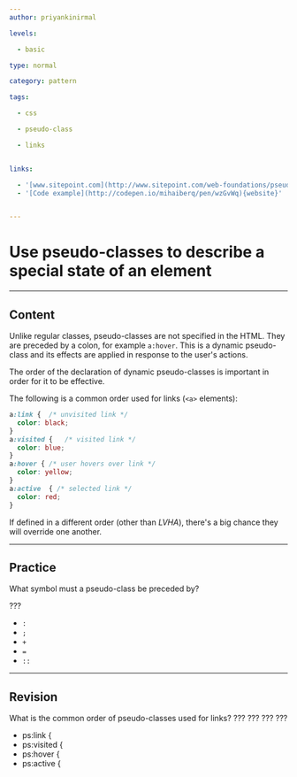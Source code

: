 ```yaml
---
author: priyankinirmal

levels:

  - basic

type: normal

category: pattern

tags:

  - css

  - pseudo-class

  - links


links:

  - '[www.sitepoint.com](http://www.sitepoint.com/web-foundations/pseudo-classes/){website}'
  - '[Code example](http://codepen.io/mihaiberq/pen/wzGvWq){website}'


---
```


# Use pseudo-classes to describe a special state of an element

---
## Content

Unlike regular classes, pseudo-classes are not specified in the HTML. They are preceded by a colon, for example `a:hover`. This is a dynamic pseudo-class and its effects  are applied in response to  the user's actions.

The order of the declaration of dynamic pseudo-classes is important in order for it to be effective.

The following is a common order used for links (`<a>` elements):
```css
a:link {  /* unvisited link */
  color: black;
}
a:visited {   /* visited link */
  color: blue;
}
a:hover { /* user hovers over link */
  color: yellow;
}
a:active  { /* selected link */
  color: red;
}   
```
If defined in a different order (other than *LVHA*), there's a big chance they will override one another.

---
## Practice

What symbol must a pseudo-class be preceded by?

???


* `:`
* `;`
* `+`
* `=`
* `::`

---
## Revision

What is the common order of pseudo-classes used for links?
??? ??? ??? ???

* ps:link {
* ps:visited {
* ps:hover {
* ps:active {

